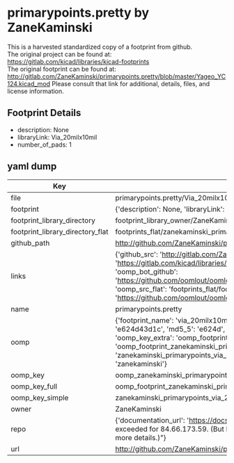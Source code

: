 # primarypoints.pretty by ZaneKaminski  
This is a harvested standardized copy of a footprint from github.  
The original project can be found at:  
https://gitlab.com/kicad/libraries/kicad-footprints  
The original footprint can be found at:
http://gitlab.com/ZaneKaminski/primarypoints.pretty/blob/master/Yageo_YC124.kicad_mod
Please consult that link for additional, details, files, and license information.  
## Footprint Details
* description: None  
* libraryLink: Via_20milx10mil  
* number_of_pads: 1  
## yaml dump  
| Key | Value |  
| --- | --- |  
| file | primarypoints.pretty/Via_20milx10mil.kicad_mod |  
| footprint | {'description': None, 'libraryLink': 'Via_20milx10mil', 'number_of_pads': 1} |  
| footprint_library_directory | footprint_library_owner/ZaneKaminski_primarypoints.pretty |  
| footprint_library_directory_flat | footprints_flat/zanekaminski_primarypoints_via_20milx10mil/working |  
| github_path | http://github.com/ZaneKaminski/primarypoints.pretty/blob/master/Via_20milx10mil.kicad_mod |  
| links | {'github_src': 'http://gitlab.com/ZaneKaminski/primarypoints.pretty/blob/master/Yageo_YC124.kicad_mod', 'github_src_repo': 'https://gitlab.com/kicad/libraries/kicad-footprints', 'oomp_bot': 'footprints/zanekaminski_primarypoints_via_20milx10mil/working', 'oomp_bot_github': 'https://github.com/oomlout/oomlout_oomp_footprint_bot/tree/main/footprints/zanekaminski_primarypoints_via_20milx10mil/working', 'oomp_src_flat': 'footprints_flat/footprints_flat/zanekaminski_primarypoints_via_20milx10mil/working', 'oomp_src_flat_github': 'https://github.com/oomlout/oomlout_oomp_footprint_src/tree/main/footprints_flat/zanekaminski_primarypoints_via_20milx10mil/working'} |  
| name | primarypoints.pretty |  
| oomp | {'footprint_name': 'via_20milx10mil', 'library_name': 'primarypoints', 'md5': 'e624d43d1cac41ee32536ca2406b69cb', 'md5_10': 'e624d43d1c', 'md5_5': 'e624d', 'md5_6': 'e624d4', 'oomp_key': 'oomp_zanekaminski_primarypoints_via_20milx10mil', 'oomp_key_extra': 'oomp_footprint_zanekaminski_primarypoints_via_20milx10mil', 'oomp_key_full': 'oomp_footprint_zanekaminski_primarypoints_via_20milx10mil_e624d4', 'oomp_key_simple': 'zanekaminski_primarypoints_via_20milx10mil', 'original_filename': 'primarypoints.pretty/Via_20milx10mil.kicad_mod', 'owner_name': 'zanekaminski'} |  
| oomp_key | oomp_zanekaminski_primarypoints_via_20milx10mil |  
| oomp_key_full | oomp_footprint_zanekaminski_primarypoints_via_20milx10mil |  
| oomp_key_simple | zanekaminski_primarypoints_via_20milx10mil |  
| owner | ZaneKaminski |  
| repo | {'documentation_url': 'https://docs.github.com/rest/overview/resources-in-the-rest-api#rate-limiting', 'message': "API rate limit exceeded for 84.66.173.59. (But here's the good news: Authenticated requests get a higher rate limit. Check out the documentation for more details.)"} |  
| url | http://github.com/ZaneKaminski/primarypoints.pretty |  

